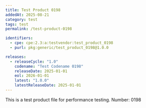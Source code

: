 ```yaml
---
title: Test Product 0198
addedAt: 2025-08-21
category: test
tags: test
permalink: /test-product-0198

identifiers:
  - cpe: cpe:2.3:a:testvendor:test_product_0198
  - purl: pkg:generic/test_product_0198@1.0.0

releases:
  - releaseCycle: "1.0"
    codename: "Test Codename 0198"
    releaseDate: 2025-01-01
    eol: 2026-01-01
    latest: "1.0.0"
    latestReleaseDate: 2025-01-01
---
```


This is a test product file for performance testing. Number: 0198
